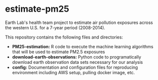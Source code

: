 # estimate-pm25
Earth Lab's health team project to estimate air pollution exposures across the western U.S. for a 7-year period (2008-2014). 

This repository contains the following files and directories:

* **PM25-estimation:** R code to execute the machine learning algorithms that will be used to estimate PM2.5 exposures
* **download-earth-observations:** Python code to programatically download earth observation data sets necessary for our analysis
* **config:** Documentation and configuration files for reproducing environment including AWS setup, pulling docker image, etc. 
